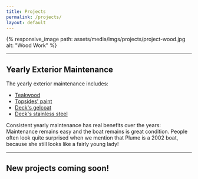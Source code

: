 ```yaml
---
title: Projects
permalink: /projects/
layout: default
---
```


{% responsive_image path: assets/media/imgs/projects/project-wood.jpg alt: "Wood Work" %}

---
## Yearly Exterior Maintenance 

The yearly exterior maintenance includes:
* [Teakwood](/projects/maintenance-wood)
* [Topsides' paint](/projects/maintenance-topsides)
* [Deck's gelcoat](/projects/maintenance-gelcoat)
* [Deck's stainless steel](/projects/maintenance-steel)

Consistent yearly maintenance has real benefits over the years: Maintenance remains easy and the boat remains is great condition. People often look quite surprised when we mention that Plume is a 2002 boat, because she still looks like a fairly young lady! 

---
## New projects coming soon!
